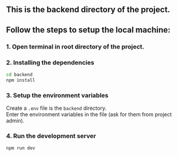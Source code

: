 ## This is the backend directory of the project.

## Follow the steps to setup the local machine:

### 1. Open terminal in root directory of the project.

### 2. Installing the dependencies
```bash
cd backend
npm install
```

### 3. Setup the environment variables
Create a `.env` file is the `backend` directory.  
Enter the environment variables in the file (ask for them from project admin).

### 4. Run the development server
```bash
npm run dev
```

